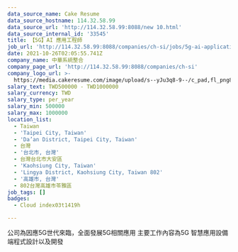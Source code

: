 ```yaml
---
data_source_name: Cake Resume
data_source_hostname: 114.32.58.99
data_source_url: 'http://114.32.58.99:8088/new 10.html'
data_source_internal_id: '33545'
title: 【5G】AI 應用工程師
job_url: 'http://114.32.58.99:8088/companies/ch-si/jobs/5g-ai-application-engineer'
date: 2021-10-26T02:05:55.741Z
company_name: 中華系統整合
company_page_url: 'http://114.32.58.99:8088/companies/ch-si'
company_logo_url: >-
  https://media.cakeresume.com/image/upload/s--yJu3q8-9--/c_pad,fl_png8,h_200,w_200/v1630567136/nawcwldcbf8io06fusft.png
salary_text: TWD500000 - TWD1000000
salary_currency: TWD
salary_type: per_year
salary_min: 500000
salary_max: 1000000
location_list:
  - Taiwan
  - 'Taipei City, Taiwan'
  - 'Da’an District, Taipei City, Taiwan'
  - 台灣
  - '台北市, 台灣'
  - 台灣台北市大安區
  - 'Kaohsiung City, Taiwan'
  - 'Lingya District, Kaohsiung City, Taiwan 802'
  - '高雄市, 台灣'
  - 802台灣高雄市苓雅區
job_tags: []
badges:
  - Cloud index03t1419h

---
```


公司為因應5G世代來臨，全面發展5G相關應用 主要工作內容為5G 智慧應用設備端程式設計以及開發